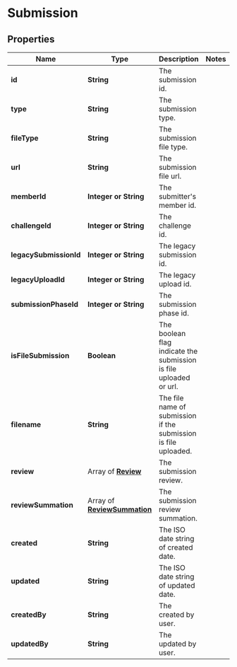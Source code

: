 # Submission

## Properties

Name | Type | Description | Notes
------------ | ------------- | ------------- | -------------
**id** | **String** | The submission id. |
**type** | **String** | The submission type. |
**fileType** | **String** | The submission file type. |
**url** | **String** | The submission file url. |
**memberId** | **Integer or String** | The submitter's member id. |
**challengeId** | **Integer or String** | The challenge id. |
**legacySubmissionId** | **Integer or String** | The legacy submission id. |
**legacyUploadId** | **Integer or String** | The legacy upload id. |
**submissionPhaseId** | **Integer or String** | The submission phase id. |
**isFileSubmission** | **Boolean** | The boolean flag indicate the submission is file uploaded or url. |
**filename** | **String** | The file name of submission if the submission is file uploaded. |
**review**| Array of [**Review**](Review.md)| The submission review. |
**reviewSummation**| Array of [**ReviewSummation**](ReviewSummation.md)| The submission review summation. |
**created** | **String** | The ISO date string of created date. |
**updated** | **String** | The ISO date string of updated date. |
**createdBy** | **String** | The created by user. |
**updatedBy** | **String** | The updated by user. |
